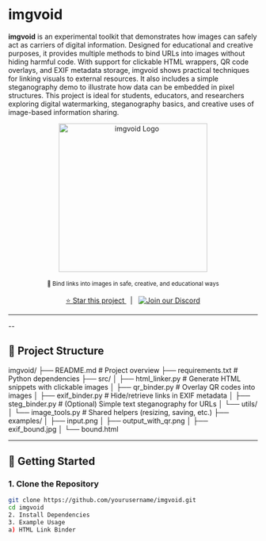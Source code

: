 # imgvoid

**imgvoid**  is an experimental toolkit that demonstrates how images can safely act as carriers of digital information. Designed for educational and creative purposes, it provides multiple methods to bind URLs into images without hiding harmful code. With support for clickable HTML wrappers, QR code overlays, and EXIF metadata storage, imgvoid shows practical techniques for linking visuals to external resources. It also includes a simple steganography demo to illustrate how data can be embedded in pixel structures. This project is ideal for students, educators, and researchers exploring digital watermarking, steganography basics, and creative uses of image-based information sharing.

<p align="center">
  <img src="examples/output_with_qr.png" alt="imgvoid Logo" width="300"/>
  <br/><br/>
  <small>🔗 Bind links into images in safe, creative, and educational ways</small>
  <br/><br/>
  <a href="https://github.com/yourusername/imgvoid" target="_blank" title="Star imgvoid on GitHub">
    ⭐ Star this project
  </a>
  &nbsp; | &nbsp;
  <a href="https://discord.gg/btZpkp45gQ" target="_blank" title="Join our community!">
    <img src="https://dcbadge.limes.pink/api/server/btZpkp45gQ" alt="Join our Discord"/>
  </a>
</p>

<hr/>


--


## 📂 Project Structure

imgvoid/
├── README.md # Project overview
├── requirements.txt # Python dependencies
├── src/
│ ├── html_linker.py # Generate HTML snippets with clickable images
│ ├── qr_binder.py # Overlay QR codes into images
│ ├── exif_binder.py # Hide/retrieve links in EXIF metadata
│ ├── steg_binder.py # (Optional) Simple text steganography for URLs
│ └── utils/
│ └── image_tools.py # Shared helpers (resizing, saving, etc.)
├── examples/
│ ├── input.png
│ ├── output_with_qr.png
│ ├── exif_bound.jpg
│ └── bound.html


---

## 🚀 Getting Started

### 1. Clone the Repository
```bash
git clone https://github.com/yourusername/imgvoid.git
cd imgvoid
2. Install Dependencies
3. Example Usage
a) HTML Link Binder
